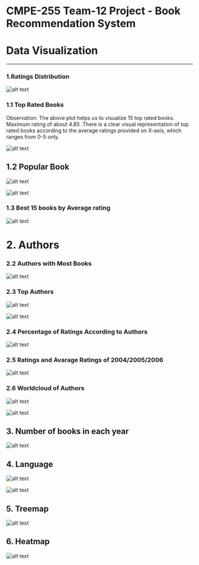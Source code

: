 # CMPE-255 Team-12 Project - Book Recommendation System 

# Data Visualization
---------------------

### 1.Ratings Distribution    
    
    
![alt text](./Images/rating_distribution.png)


### 1.1 Top Rated Books
Observation: The above plot helps us to visualize 15 top rated books. Maximum rating of about 4.85
.There is a clear visual representation of top rated books according to the average ratings provided on X-axis, which ranges from 0-5 only.
    
    
![alt text](./Images/top_rated_books.png)


## 1.2 Popular Book

![alt text](./Images/Popular_book.png)


![alt text](./Images/Treemap_popular_book.png)



### 1.3 Best 15 books by Average rating

![alt text](./Images/Best%2015%20books%20by%20Average%20rating.png)


# 2. Authors


### 2.2 Authors with Most Books 

![alt text](./Images/Authors%20with%20Most%20Books%20.png)


### 2.3 Top Authors

![alt text](./Images/Top%20Authors.png)

![alt text](./Images/Treemap_popular_book.png)


### 2.4  Percentage of Ratings According to Authors

![alt text](./Images/Percentage_of_Ratings_According_to_Authors.png)



### 2.5 Ratings and Avarage Ratings of 2004/2005/2006

![alt text](./Images/Ratings_and_Avarage_Ratings_of_2004%3A2005%3A2006.png)


### 2.6 Worldcloud of Authors


![alt text](./Images/Worldcloud%20of%20Authors.png)


![alt text](./Images/Worldcloud2_of_Authors2.png)



## 3. Number of books in each year

![alt text](./Images/Number_of_books_in_each_year.png)


## 4. Language



![alt text](./Images/No_of_Books_%20(English%20included).png)



![alt text](./Images/Number%20of%20Books%20released%20in%20a%20specific%20Language%20(English%20excluded).png)


## 5. Treemap
    
    
![alt text](./Images/treemap.png)


## 6. Heatmap
    

![alt text](./Images/heatmap.png)
















